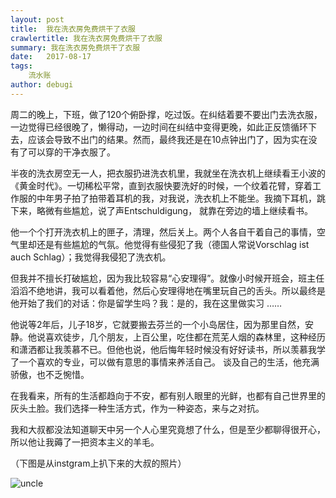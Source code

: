 ```yaml
---
layout: post
title:  我在洗衣房免费烘干了衣服
crawlertitle: 我在洗衣房免费烘干了衣服
summary: 我在洗衣房免费烘干了衣服
date:   2017-08-17
tags: 
    流水账
author: debugi
---
```


周二的晚上，下班，做了120个俯卧撑，吃过饭。在纠结着要不要出门去洗衣服，一边觉得已经很晚了，懒得动，一边时间在纠结中变得更晚，如此正反馈循环下去，应该会导致不出门的结果。然而，最终我还是在10点钟出门了，因为实在没有了可以穿的干净衣服了。  

半夜的洗衣房空无一人，把衣服扔进洗衣机里，我就坐在洗衣机上继续看王小波的《黄金时代》。一切稀松平常，直到衣服快要洗好的时候，一个纹着花臂，穿着工作服的中年男子拍了拍带着耳机的我，对我说，洗衣机上不能坐。我摘下耳机，跳下来，略微有些尴尬，说了声Entschuldigung， 就靠在旁边的墙上继续看书。  

他一个个打开洗衣机上的匣子，清理，然后关上。两个人各自干着自己的事情，空气里却还是有些尴尬的气氛。他觉得有些侵犯了我（德国人常说Vorschlag ist auch Schlag）；我觉得我侵犯了洗衣机。  

但我并不擅长打破尴尬，因为我比较容易“心安理得”。就像小时候开班会，班主任滔滔不绝地讲，我可以看着他，然后心安理得地在嘴里玩自己的舌头。所以最终是他开始了我们的对话：你是留学生吗？我：是的，我在这里做实习 ……  

他说等2年后，儿子18岁，它就要搬去芬兰的一个小岛居住，因为那里自然，安静。他说喜欢徒步，几个朋友，上百公里，吃住都在荒芜人烟的森林里，这种经历和潇洒都让我羡慕不已。但他也说，他后悔年轻时候没有好好读书，所以羡慕我学了一个喜欢的专业，可以做有意思的事情来养活自己。 谈及自己的生活，他充满骄傲，也不乏惋惜。  

在我看来，所有的生活都趋向于不安，都有别人眼里的光鲜，也都有自己世界里的灰头土脸。我们选择一种生活方式，作为一种姿态，来与之对抗。  

我和大叔都没法知道聊天中另一个人心里究竟想了什么，但是至少都聊得很开心，所以他让我薅了一把资本主义的羊毛。  

（下图是从instgram上扒下来的大叔的照片）  

![uncle]({{site.baseurl}}/images/20170817-uncle.png)
